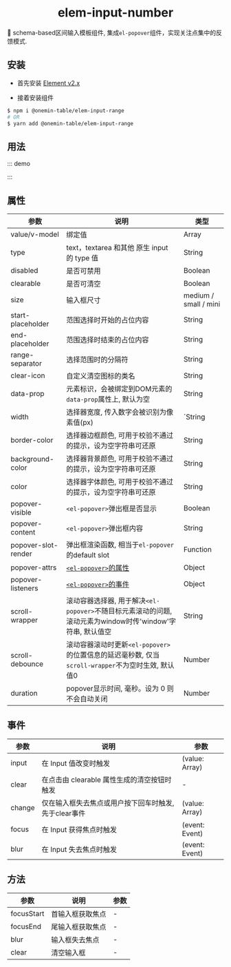 <h1 align="center">elem-input-number</h1>

🚀 schema-based区间输入模板组件, 集成`el-popover`组件，实现关注点集中的反馈模式.

## 安装

* 首先安装 [Element v2.x](https://github.com/ElemeFE/element)

* 接着安装组件

```bash
$ npm i @onemin-table/elem-input-range
# OR
$ yarn add @onemin-table/elem-input-range
```

## 用法

::: demo
<template>
  <div>
    <button @click="active = !active">切换</button>
    <button @click="handleClear">清空</button>
    <elem-input-range
      ref="input"
      v-model="foo"
      :border-color="active ? 'red' : ''"
      :popover-visible="active"
      popover-content="内容"
      type="number"
      :range-separator-slot-render="rangeSeparatorSlotRender"
      append="%"
      @change="onChange"
    />
  </div>
</template>

<script>
export default {
  data() {
    return {
      foo: [],
      active: true,
    };
  },

  mounted() {
    const ref = this.$refs.input;
    if (ref) {
      ref.focusStart();
      setTimeout(() => {
        ref.blur();
      }, 3e3);
    }
  },

  methods: {
    rangeSeparatorSlotRender() {
      return <i class="el-icon-time" />;
    },

    handleClear() {
      const ref = this.$refs.input;
      if (ref) ref.clear();
    },

    onChange(...args) {
      console.warn(args);
    },
  },
};
</script>
:::

## 属性

| 参数        | 说明           | 类型  |
| ------------- |---------------| ------|
| value/v-model | 绑定值 | Array |
| type | text，textarea 和其他 原生 input 的 type 值 | String |
| disabled | 是否可禁用 | Boolean |
| clearable | 是否可清空 | Boolean |
| size | 输入框尺寸 | medium / small / mini |
| start-placeholder | 范围选择时开始的占位内容 | String |
| end-placeholder | 范围选择时结束的占位内容 | String |
| range-separator | 选择范围时的分隔符 | String |
| clear-icon | 自定义清空图标的类名 | String |
| data-prop | 元素标识，会被绑定到DOM元素的`data-prop`属性上, 默认为空 | String |
| width | 选择器宽度, 传入数字会被识别为像素值(px) | `String|Number` |
| border-color | 选择器边框颜色, 可用于校验不通过的提示，设为空字符串可还原 | String |
| background-color | 选择器背景颜色, 可用于校验不通过的提示，设为空字符串可还原 | String |
| color | 选择器字体颜色, 可用于校验不通过的提示，设为空字符串可还原 | String |
| popover-visible | `<el-popover>`弹出框是否显示 | Boolean |
| popover-content | `<el-popover>`弹出框内容 | String |
| popover-slot-render | 弹出框渲染函数, 相当于`el-popover`的default slot | Function |
| popover-attrs | [`<el-popover>`的属性](https://element.eleme.cn/#/zh-CN/component/popover#attributes) | Object |
| popover-listeners | [`<el-popover>`的事件](https://element.eleme.cn/#/zh-CN/component/popover#events) | Object |
| scroll-wrapper | 滚动容器选择器, 用于解决`<el-popover>`不随目标元素滚动的问题, 滚动元素为window时传'window'字符串, 默认值空 | String |
| scroll-debounce | 滚动容器滚动时更新`<el-popover>`的位置信息的延迟毫秒数, 仅当`scroll-wrapper`不为空时生效, 默认值0 | Number |
| duration | popover显示时间, 毫秒。设为 0 则不会自动关闭 | Number | 3000 |

## 事件

| 参数        | 说明           | 参数  |
| ------------- |---------------| ------|
| input | 在 Input 值改变时触发 | (value: Array) |
| clear | 在点击由 clearable 属性生成的清空按钮时触发 | - |
| change | 仅在输入框失去焦点或用户按下回车时触发, 先于clear事件 | (value: Array) |
| focus | 在 Input 获得焦点时触发 | (event: Event) |
| blur | 在 Input 失去焦点时触发 | (event: Event) |

## 方法

| 参数        | 说明           | 参数  |
| ------------- |---------------| ------|
| focusStart | 首输入框获取焦点 | - |
| focusEnd | 尾输入框获取焦点 | - |
| blur | 输入框失去焦点 | - |
| clear | 清空输入框 | - |